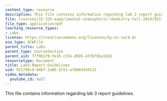 ```yaml
---
content_type: resource
description: This file contains information regarding lab 3 report guidelines.
file: /courses/12-335-experimental-atmospheric-chemistry-fall-2014/921798c994bf2a863c51a7686d349121_MIT12_335F14_Lab3-Report.pdf
file_type: application/pdf
learning_resource_types:
- Labs
license: https://creativecommons.org/licenses/by-nc-sa/4.0/
ocw_type: OCWFile
parent_title: Labs
parent_type: CourseSection
parent_uid: 77f96179-fe15-c37e-d905-4776f8ba1da5
resourcetype: Document
title: Lab3-Report-Guidelines
uid: 921798c9-94bf-2a86-3c51-a7686d349121
video_metadata:
  youtube_id: null
---
```

This file contains information regarding lab 3 report guidelines.